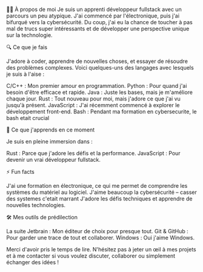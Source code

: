 🧑‍💻 À propos de moi
Je suis un apprenti développeur fullstack avec un parcours un peu atypique. J'ai commencé par l'électronique, puis j'ai bifurqué vers la cybersécurité. Du coup, j'ai eu la chance de toucher à pas mal de trucs super intéressants et de développer une perspective unique sur la technologie.

🔍 Ce que je fais

J'adore à coder, apprendre de nouvelles choses, et essayer de résoudre des problèmes complexes. Voici quelques-uns des langages avec lesquels je suis à l'aise :

C/C++ : Mon premier amour en programmation.
Python : Pour quand j'ai besoin d'être efficace et rapide.
Java : Juste les bases, mais je m'améliore chaque jour.
Rust : Tout nouveau pour moi, mais j'adore ce que j'ai vu jusqu'à présent.
JavaScript : J'ai récemment commencé à explorer le développement front-end.
Bash : Pendant ma formation en cybersecurite, le bash etait crucial 

🌱 Ce que j'apprends en ce moment

Je suis en pleine immersion dans :

Rust : Parce que j'adore les défis et la performance.
JavaScript : Pour devenir un vrai développeur fullstack.

⚡ Fun facts

J'ai une formation en électronique, ce qui me permet de comprendre les systèmes du matériel au logiciel.
J'aime beaucoup la cybersécurité – casser des systemes c'etait marrant
J'adore les défis techniques et apprendre de nouvelles technologies.

🛠️ Mes outils de prédilection

La suite Jetbrain : Mon éditeur de choix pour presque tout.
Git & GitHub : Pour garder une trace de tout et collaborer.
Windows : Oui j'aime Windows.

Merci d'avoir pris le temps de lire. N'hésitez pas à jeter un œil à mes projets et à me contacter si vous voulez discuter, collaborer ou simplement échanger des idées !
